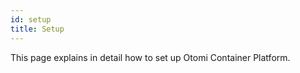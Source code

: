 ```yaml
---
id: setup
title: Setup
---
```


This page explains in detail how to set up Otomi Container Platform.
